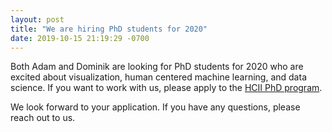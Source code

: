 ```yaml
---
layout: post
title: "We are hiring PhD students for 2020"
date: 2019-10-15 21:19:29 -0700
---
```


Both Adam and Dominik are looking for PhD students for 2020 who are excited about visualization, human centered machine learning, and data science. If you want to work with us, please apply to the [HCII PhD program](https://hcii.cmu.edu/academics/phd-hci/application).

We look forward to your application. If you have any questions, please reach out to us.
